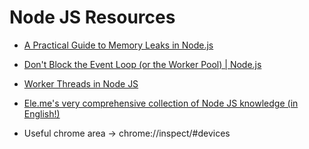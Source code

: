 # Node JS Resources

* [A Practical Guide to Memory Leaks in Node.js](https://www.arbazsiddiqui.me/a-practical-guide-to-memory-leaks-in-nodejs/)
* [Don't Block the Event Loop (or the Worker Pool) | Node.js](https://nodejs.org/en/docs/guides/dont-block-the-event-loop/)
* [Worker Threads in Node JS](https://nodejs.org/api/worker_threads.html)
* [Ele.me's very comprehensive collection of Node JS knowledge (in English!)](https://github.com/ElemeFE/node-interview/tree/master/sections/en-us)


* Useful chrome area → chrome://inspect/#devices